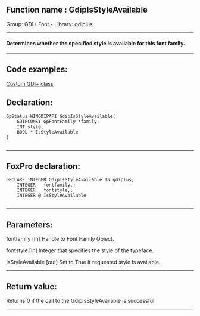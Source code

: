
## Function name : GdipIsStyleAvailable
Group: GDI+ Font - Library: gdiplus    
***  


#### Determines whether the specified style is available for this font family.
***  


## Code examples:
[Custom GDI+ class](../../samples/sample_450.md)  

## Declaration:
```foxpro  
GpStatus WINGDIPAPI GdipIsStyleAvailable(
	GDIPCONST GpFontFamily *family,
	INT style,
	BOOL * IsStyleAvailable
)
  
```  
***  


## FoxPro declaration:
```foxpro  
DECLARE INTEGER GdipIsStyleAvailable IN gdiplus;
	INTEGER   fontfamily,;
	INTEGER   fontstyle,;
	INTEGER @ IsStyleAvailable
  
```  
***  


## Parameters:
fontfamily
[in] Handle to Font Family Object.

fontstyle
[in] Integer that specifies the style of the typeface.

IsStyleAvailable
[out] Set to True if requested style is available.  
***  


## Return value:
Returns 0 if the call to the GdipIsStyleAvailable is successful.  
***  

